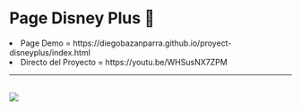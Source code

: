 
# Page Disney Plus 💙
<li>Page Demo = https://diegobazanparra.github.io/proyect-disneyplus/index.html <br></li>
<li>Directo del Proyecto = https://youtu.be/WHSusNX7ZPM<br></li>


<hr>
<br>
<img src="https://i.imgur.com/9diSoLn.jpg">
